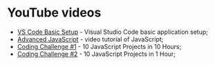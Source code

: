 # YouTube videos

- [VS Code Basic Setup](https://youtu.be/nxCLXMBl4e4) - Visual Studio Code basic application setup;
- [Advanced JavaScript](https://youtu.be/aZff64L7Kno) - video tutorial of JavaScript;
- [Coding Challenge #1](https://youtu.be/dtKciwk_si4) - 10 JavaScript Projects in 10 Hours;
- [Coding Challenge #2](https://youtu.be/8GPPJpiLqHk) - 10 JavaScript Projects in 1 Hour;
